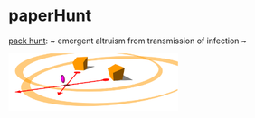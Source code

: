 # paperHunt

[pack hunt](https://queviva.github.io/paperHunt): ~ emergent altruism from transmission of infection ~

<a href="https://queviva.github.io/paperHunt"><img src="migs/bubble3.png" width="300px"></a>
